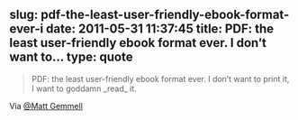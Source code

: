 slug: pdf-the-least-user-friendly-ebook-format-ever-i
date: 2011-05-31 11:37:45
title: PDF: the least user-friendly ebook format ever. I don’t want to...
type: quote
---

> PDF: the least user-friendly ebook format ever. I don’t want to print it, I want to goddamn \_read\_ it.

Via [@Matt Gemmell](http://twitter.com/#!/mattgemmell/status/74127854346043392)
